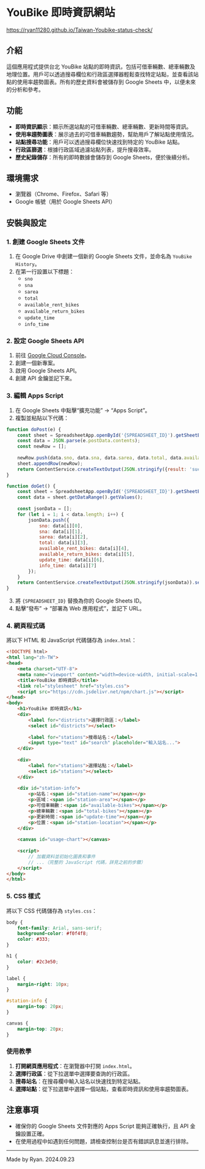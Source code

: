 # YouBike 即時資訊網站

https://ryan11280.github.io/Taiwan-Youbike-status-check/

## 介紹

這個應用程式提供台北 YouBike 站點的即時資訊，包括可借車輛數、總車輛數及地理位置。用戶可以透過搜尋欄位和行政區選擇器輕鬆查找特定站點，並查看該站點的使用率趨勢圖表。所有的歷史資料會被儲存到 Google Sheets 中，以便未來的分析和參考。

## 功能

- **即時資訊顯示**：顯示所選站點的可借車輛數、總車輛數、更新時間等資訊。
- **使用率趨勢圖表**：展示過去的可借車輛數趨勢，幫助用戶了解站點使用情況。
- **站點搜尋功能**：用戶可以透過搜尋欄位快速找到特定的 YouBike 站點。
- **行政區篩選**：根據行政區域過濾站點列表，提升搜尋效率。
- **歷史紀錄儲存**：所有的即時數據會儲存到 Google Sheets，便於後續分析。

## 環境需求

- 瀏覽器（Chrome、Firefox、Safari 等）
- Google 帳號（用於 Google Sheets API）

## 安裝與設定

### 1. 創建 Google Sheets 文件

1. 在 Google Drive 中創建一個新的 Google Sheets 文件，並命名為 `YouBike History`。
2. 在第一行設置以下標題：
   - `sno`
   - `sna`
   - `sarea`
   - `total`
   - `available_rent_bikes`
   - `available_return_bikes`
   - `update_time`
   - `info_time`

### 2. 設定 Google Sheets API

1. 前往 [Google Cloud Console](https://console.cloud.google.com/)。
2. 創建一個新專案。
3. 啟用 Google Sheets API。
4. 創建 API 金鑰並記下來。

### 3. 編輯 Apps Script

1. 在 Google Sheets 中點擊“擴充功能” -> “Apps Script”。
2. 複製並粘貼以下代碼：

```javascript
function doPost(e) {
    const sheet = SpreadsheetApp.openById('{SPREADSHEET_ID}').getSheetByName('YouBike History');
    const data = JSON.parse(e.postData.contents);
    const newRow = [];
    
    newRow.push(data.sno, data.sna, data.sarea, data.total, data.available_rent_bikes, data.available_return_bikes, data.update_time, data.info_time);
    sheet.appendRow(newRow);
    return ContentService.createTextOutput(JSON.stringify({result: 'success'}));
}

function doGet() {
    const sheet = SpreadsheetApp.openById('{SPREADSHEET_ID}').getSheetByName('YouBike History');
    const data = sheet.getDataRange().getValues();
    
    const jsonData = [];
    for (let i = 1; i < data.length; i++) {
        jsonData.push({
            sno: data[i][0],
            sna: data[i][1],
            sarea: data[i][2],
            total: data[i][3],
            available_rent_bikes: data[i][4],
            available_return_bikes: data[i][5],
            update_time: data[i][6],
            info_time: data[i][7]
        });
    }
    return ContentService.createTextOutput(JSON.stringify(jsonData)).setMimeType(ContentService.MimeType.JSON);
}
```

3. 將 `{SPREADSHEET_ID}` 替換為你的 Google Sheets ID。
4. 點擊“發布” -> “部署為 Web 應用程式”，並記下 URL。

### 4. 網頁程式碼

將以下 HTML 和 JavaScript 代碼儲存為 `index.html`：

```html
<!DOCTYPE html>
<html lang="zh-TW">
<head>
    <meta charset="UTF-8">
    <meta name="viewport" content="width=device-width, initial-scale=1.0">
    <title>YouBike 即時資訊</title>
    <link rel="stylesheet" href="styles.css">
    <script src="https://cdn.jsdelivr.net/npm/chart.js"></script>
</head>
<body>
    <h1>YouBike 即時資訊</h1>
    <div>
        <label for="districts">選擇行政區：</label>
        <select id="districts"></select>
        
        <label for="stations">搜尋站名：</label>
        <input type="text" id="search" placeholder="輸入站名...">
    </div>
    
    <div>
        <label for="stations">選擇站點：</label>
        <select id="stations"></select>
    </div>
    
    <div id="station-info">
        <p>站名：<span id="station-name"></span></p>
        <p>區域：<span id="station-area"></span></p>
        <p>可借車輛數：<span id="available-bikes"></span></p>
        <p>總車輛數：<span id="total-bikes"></span></p>
        <p>更新時間：<span id="update-time"></span></p>
        <p>位置：<span id="station-location"></span></p>
    </div>
    
    <canvas id="usage-chart"></canvas>
    
    <script>
        // 加載資料並初始化圖表和事件
        // ...（完整的 JavaScript 代碼，詳見之前的步驟）
    </script>
</body>
</html>
```

### 5. CSS 樣式

將以下 CSS 代碼儲存為 `styles.css`：

```css
body {
    font-family: Arial, sans-serif;
    background-color: #f0f4f8;
    color: #333;
}

h1 {
    color: #2c3e50;
}

label {
    margin-right: 10px;
}

#station-info {
    margin-top: 20px;
}

canvas {
    margin-top: 20px;
}
```

### 使用教學

1. **打開網頁應用程式**：在瀏覽器中打開 `index.html`。
2. **選擇行政區**：從下拉選單中選擇要查詢的行政區。
3. **搜尋站名**：在搜尋欄中輸入站名以快速找到特定站點。
4. **選擇站點**：從下拉選單中選擇一個站點，查看即時資訊和使用率趨勢圖表。

## 注意事項

- 確保你的 Google Sheets 文件對應的 Apps Script 能夠正確執行，且 API 金鑰設置正確。
- 在使用過程中如遇到任何問題，請檢查控制台是否有錯誤訊息並進行排除。

---

Made by Ryan. 2024.09.23
